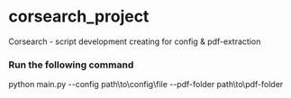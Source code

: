 # corsearch_project
Corsearch - script development creating for config &amp; pdf-extraction

### Run the following command
python main.py --config path\to\config\file --pdf-folder path\to\pdf-folder
